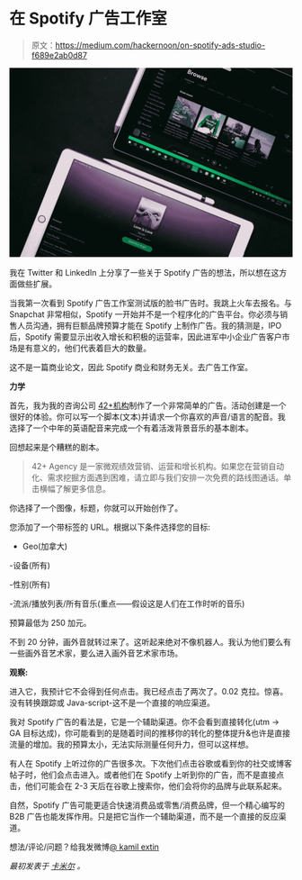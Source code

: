 # 在 Spotify 广告工作室

> 原文：<https://medium.com/hackernoon/on-spotify-ads-studio-f689e2ab0d87>

![](img/17f59ea8b908143b7384044a8e5edd44.png)

我在 Twitter 和 LinkedIn 上分享了一些关于 Spotify 广告的想法，所以想在这方面做些扩展。

当我第一次看到 Spotify 广告工作室测试版的脸书广告时。我跳上火车去报名。与 Snapchat 非常相似，Spotify 一开始并不是一个程序化的广告平台。你必须与销售人员沟通，拥有巨额品牌预算才能在 Spotify 上制作广告。我的猜测是，IPO 后，Spotify 需要显示出收入增长和积极的运营率，因此进军中小企业广告客户市场是有意义的，他们代表着巨大的数量。

这不是一篇商业论文，因此 Spotify 商业和财务无关。去广告工作室。

**力学**

首先，我为我的咨询公司 [42+机构](http://fourtytwo.agency)制作了一个非常简单的广告。活动创建是一个很好的体验。你可以写一个脚本(文本)并请求一个你喜欢的声音/语言的配音。我选择了一个中年的英语配音来完成一个有着活泼背景音乐的基本剧本。

回想起来是个糟糕的剧本。

> 42+ Agency 是一家微观绩效营销、运营和增长机构。如果您在营销自动化、需求挖掘方面遇到困难，请立即与我们安排一次免费的路线图通话。单击横幅了解更多信息。

你选择了一个图像，标题，你就可以开始创作了。

您添加了一个带标签的 URL。根据以下条件选择您的目标:

- Geo(加拿大)

-设备(所有)

-性别(所有)

-流派/播放列表/所有音乐(重点——假设这是人们在工作时听的音乐)

预算最低为 250 加元。

不到 20 分钟，画外音就转过来了。这听起来绝对不像机器人。我认为他们要么有一些画外音艺术家，要么进入画外音艺术家市场。

**观察:**

进入它，我预计它不会得到任何点击。我已经点击了两次了。0.02 克拉。惊喜。没有转换跟踪或 Java-script-这不是一个直接的响应渠道。

我对 Spotify 广告的看法是，它是一个辅助渠道。你不会看到直接转化(utm -> GA 目标达成)，你可能看到的是随着时间的推移你的转化的整体提升&也许是直接流量的增加。我的预算太小，无法实际测量任何升力，但可以这样想。

有人在 Spotify 上听过你的广告很多次。下次他们点击谷歌或看到你的社交或博客帖子时，他们会点击进入。或者他们在 Spotify 上听到你的广告，而不是直接点击，他们可能会在 2-3 天后在谷歌上搜索你，他们会将你的品牌与此联系起来。

自然，Spotify 广告可能更适合快速消费品或零售/消费品牌，但一个精心编写的 B2B 广告也能发挥作用。只是把它当作一个辅助渠道，而不是一个直接的反应渠道。

想法/评论/问题？给我发微博[@ kamil extin](http://twitter.com/kamilrextin)

*最初发表于* [*卡米尔*](http://kamilrextin.com/on-spotify-ads-studio/) *。*